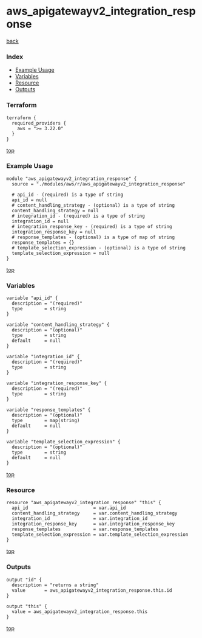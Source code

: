# aws_apigatewayv2_integration_response

[back](../aws.md)

### Index

- [Example Usage](#example-usage)
- [Variables](#variables)
- [Resource](#resource)
- [Outputs](#outputs)

### Terraform

```hcl
terraform {
  required_providers {
    aws = ">= 3.22.0"
  }
}
```

[top](#index)

### Example Usage

```hcl
module "aws_apigatewayv2_integration_response" {
  source = "./modules/aws/r/aws_apigatewayv2_integration_response"

  # api_id - (required) is a type of string
  api_id = null
  # content_handling_strategy - (optional) is a type of string
  content_handling_strategy = null
  # integration_id - (required) is a type of string
  integration_id = null
  # integration_response_key - (required) is a type of string
  integration_response_key = null
  # response_templates - (optional) is a type of map of string
  response_templates = {}
  # template_selection_expression - (optional) is a type of string
  template_selection_expression = null
}
```

[top](#index)

### Variables

```hcl
variable "api_id" {
  description = "(required)"
  type        = string
}

variable "content_handling_strategy" {
  description = "(optional)"
  type        = string
  default     = null
}

variable "integration_id" {
  description = "(required)"
  type        = string
}

variable "integration_response_key" {
  description = "(required)"
  type        = string
}

variable "response_templates" {
  description = "(optional)"
  type        = map(string)
  default     = null
}

variable "template_selection_expression" {
  description = "(optional)"
  type        = string
  default     = null
}
```

[top](#index)

### Resource

```hcl
resource "aws_apigatewayv2_integration_response" "this" {
  api_id                        = var.api_id
  content_handling_strategy     = var.content_handling_strategy
  integration_id                = var.integration_id
  integration_response_key      = var.integration_response_key
  response_templates            = var.response_templates
  template_selection_expression = var.template_selection_expression
}
```

[top](#index)

### Outputs

```hcl
output "id" {
  description = "returns a string"
  value       = aws_apigatewayv2_integration_response.this.id
}

output "this" {
  value = aws_apigatewayv2_integration_response.this
}
```

[top](#index)